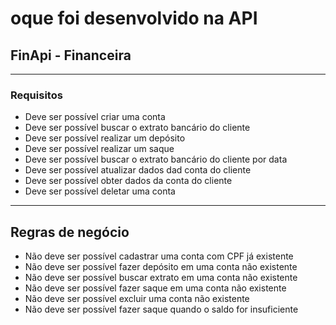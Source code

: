 # oque foi desenvolvido na API
## FinApi - Financeira

---
### Requisitos

- Deve ser possível criar uma conta 
- Deve ser possível buscar o extrato bancário do cliente
- Deve ser possível realizar um depósito
- Deve ser possível realizar um saque
- Deve ser possível buscar o extrato bancário do cliente por data
- Deve ser possível atualizar dados dad conta do cliente 
- Deve ser possível obter dados da conta do cliente 
- Deve ser possível deletar uma conta 

--- 

## Regras de negócio 

- Não deve ser possível cadastrar uma conta com CPF já existente 
- Não deve ser possível fazer depósito em uma conta não existente 
- Não deve ser possível buscar extrato em uma conta não existente
- Não deve ser possível fazer saque em uma conta não existente
- Não deve ser possível excluir uma conta não existente
- Não deve ser possível fazer saque quando o saldo for insuficiente